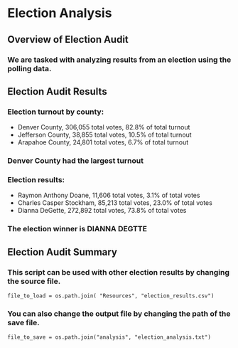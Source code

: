 # Election Analysis

## Overview of Election Audit
### We are tasked with analyzing results from an election using the polling data.

## Election Audit Results
### Election turnout by county:
- Denver County, 306,055 total votes, 82.8% of total turnout
- Jefferson County, 38,855 total votes, 10.5% of total turnout
- Arapahoe County, 24,801 total votes, 6.7% of total turnout
### Denver County had the largest turnout
### Election results:
- Raymon Anthony Doane, 11,606 total votes, 3.1% of total votes
- Charles Casper Stockham, 85,213 total votes, 23.0% of total votes
- Dianna DeGette, 272,892 total votes, 73.8% of total votes
### The election winner is DIANNA DEGTTE

## Election Audit Summary
### This script can be used with other election results by changing the source file.
```
file_to_load = os.path.join( "Resources", "election_results.csv")
```
### You can also change the output file by changing the path of the save file.
```
file_to_save = os.path.join("analysis", "election_analysis.txt")
```